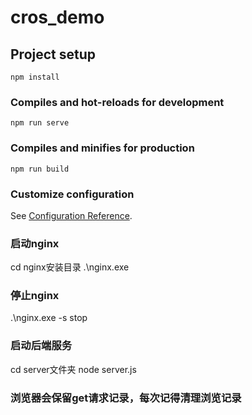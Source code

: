 # cros_demo

## Project setup
```
npm install
```

### Compiles and hot-reloads for development
```
npm run serve
```

### Compiles and minifies for production
```
npm run build
```

### Customize configuration
See [Configuration Reference](https://cli.vuejs.org/config/).


### 启动nginx
cd nginx安装目录 
.\nginx.exe

### 停止nginx
.\nginx.exe -s stop


### 启动后端服务
cd server文件夹
node server.js

### 浏览器会保留get请求记录，每次记得清理浏览记录